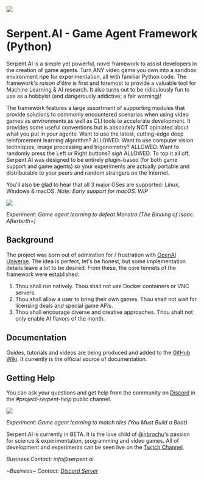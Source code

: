 ![](https://s3.ca-central-1.amazonaws.com/serpent-ai-assets/SerpentFBCover.png)

# Serpent.AI - Game Agent Framework (Python)

Serpent.AI is a simple yet powerful, novel framework to assist developers in the creation of game agents. Turn ANY video game you own  into a sandbox environment ripe for experimentation, all with familiar Python code. The framework's _raison d'être_ is first and foremost to provide a valuable tool for Machine Learning & AI research. It also turns out to be ridiculously fun to use as a hobbyist (and dangerously addictive; a fair warning)!

The framework features a large assortment of supporting modules that provide solutions to commonly encountered scenarios when using video games as environments  as well as CLI tools to accelerate development. It provides some useful conventions but is absolutely NOT opiniated about what you put in your agents: Want to use the latest, cutting-edge deep reinforcement learning algorithm? ALLOWED. Want to use computer vision techniques, image processing and trigonometry? ALLOWED. Want to randomly press the Left or Right buttons? _sigh_ ALLOWED. To top it all off, Serpent.AI was designed to be entirely plugin-based (for both game support and game agents) so your experiments are actually portable and distributable to your peers and random strangers on the Internet.

You'll also be glad to hear that all 3 major OSes are supported: Linux, Windows & macOS. *Note: Early support for macOS. WIP*

![](https://s3.ca-central-1.amazonaws.com/serpent-ai-assets/demo_isaac.gif)

_Experiment: Game agent learning to defeat Monstro (The Binding of Isaac: Afterbirth+)_

## Background

The project was born out of admiration for / frustration with [OpenAI Universe](https://github.com/openai/universe). The idea is perfect, let's be honest, but some implementation details leave a lot to be desired. From these, the core tennets of the framework were established:

1. Thou shall run natively. Thou shalt not use Docker containers or VNC servers.
2. Thou shall allow a user to bring their own games. Thou shalt not wait for licensing deals and special game APIs.
3. Thou shall encourage diverse and creative approaches. Thou shalt not only enable AI flavors of the month.  

## Documentation

Guides, tutorials and videos are being produced and added to the [GitHub Wiki](https://github.com/SerpentAI/SerpentAI/wiki). It currently is the official source of documentation.

## Getting Help

You can ask your questions and get help from the community on [Discord](https://discord.gg/9D5SuxH) in the *#project-serpent-help* public channel.

![](https://s3.ca-central-1.amazonaws.com/serpent-ai-assets/demo_ymbab.gif)

_Experiment: Game agent learning to match tiles (You Must Build a Boat)_

Serpent.AI is currently in BETA. It is the love child of [@nbrochu](https://github.com/nbrochu)'s passion for science & experimentation, programming and video games. All of development and experiments can be seen live on the [Twitch Channel](https://www.twitch.tv/serpent_ai).

_Business Contact: info@serpent.ai_

_~Business~ Contact: [Discord Server](https://discord.gg/9D5SuxH)_
